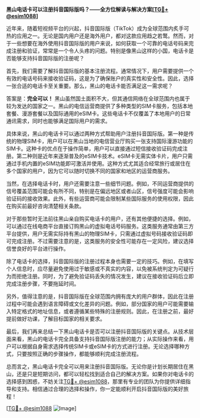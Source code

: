 **黑山电话卡可以注册抖音国际版吗？——全方位解读与解决方案[[TG💪+ @esim1088](https://t.me/s/esim1088)]**

近年来，随着短视频平台的兴起，抖音国际版（TikTok）成为全球范围内炙手可热的应用之一。无论是国内用户还是海外用户，都对这款应用趋之若鹜。然而，对于一些想要在海外使用抖音国际版的用户来说，如何获取一个可靠的电话号码来完成注册和验证，常常是一个令人头疼的问题。特别是像黑山这样的小国，电话卡是否能够支持抖音国际版的注册呢？

首先，我们需要了解抖音国际版的基本注册流程。通常情况下，用户需要提供一个有效的电话号码来接收验证码，这是为了确保账户的真实性和安全性。因此，选择一张合适的电话卡至关重要。那么，黑山的电话卡能否满足这一需求呢？

答案是：**完全可以！** 黑山虽然国土面积不大，但其通信网络在全球范围内也属于较为发达的国家之一。黑山的电信运营商提供了多种类型的SIM卡服务，包括本地套餐、漫游套餐以及国际通用的eSIM卡。这些电话卡不仅覆盖了本地用户的日常通讯需求，同时也能够满足国际用户的需求。

具体来说，黑山的电话卡可以通过两种方式帮助用户注册抖音国际版。第一种是传统的物理SIM卡，用户可以在黑山当地的电信营业厅购买一张支持国际漫游功能的SIM卡。这种卡的优点在于操作简单，用户可以直接通过短信接收验证码完成注册。第二种则是近年来逐渐普及的eSIM卡技术。eSIM卡无需实体卡片，用户只需通过手机内置的eSIM功能即可激活并使用。这种方式尤其适合经常旅行或居住在多个国家的用户，因为它可以随时切换不同的国家和地区的运营商服务。

当然，在选择电话卡时，用户还需要注意一些细节问题。例如，不同运营商提供的信号覆盖范围可能会有所不同，特别是在偏远地区或者山区，信号强度可能会影响验证码的接收效果。此外，有些运营商可能会限制某些国际服务的使用权限，因此在购买前最好咨询清楚相关条款。

对于那些暂时无法前往黑山亲自购买电话卡的用户，还有其他便捷的选择。例如，可以通过在线电商平台直接订购黑山的虚拟电话号码服务。这类服务通常由第三方平台提供，用户无需实际持有黑山的物理SIM卡，只需通过虚拟号码接收验证码即可完成注册。不过需要注意的是，这类服务的安全性可能存在一定风险，建议选择信誉良好的平台进行操作。

除了电话卡的选择，抖音国际版的注册过程本身也需要一定的技巧。例如，在填写个人信息时，应尽量避免使用过于敏感或不真实的内容，以免被系统判定为可疑行为而拒绝注册。同时，为了避免验证码丢失的情况发生，建议在接收验证码后立即完成注册步骤，不要拖延时间。

另外，值得注意的是，抖音国际版在全球范围内拥有庞大的用户群体，因此在注册过程中可能会遇到语言障碍或文化差异的问题。例如，部分国家的用户可能需要输入特定格式的地址信息，或者遵循某些特殊的注册规则。因此，在注册之前，最好提前做好功课，了解目标国家的相关要求。

最后，我们再来总结一下黑山电话卡是否可以注册抖音国际版的关键点。从技术层面来看，黑山的电话卡完全具备支持抖音国际版注册的能力；从实际操作来看，用户可以根据自身需求选择传统SIM卡或eSIM卡的方式进行注册。无论选择哪种方式，只要按照正确的步骤操作，都能够顺利完成注册流程。

总而言之，黑山电话卡完全可以用来注册抖音国际版。无论你是计划长期居住在黑山，还是只是短期访问，都可以轻松找到适合自己的解决方案。如果你对电话卡的选择感到困惑，不妨关注[TG💪+ @esim1088](https://t.me/s/esim1088)，那里有专业的团队为你提供详细指导和支持。相信通过合理的选择和操作，你一定能顺利开启抖音国际版的美好旅程！

[[TG💪+ @esim1088](https://t.me/s/esim1088) ![Image](https://i.postimg.cc/4NQfJmqS/Snipaste-2025-05-13-00-14-12.png)]